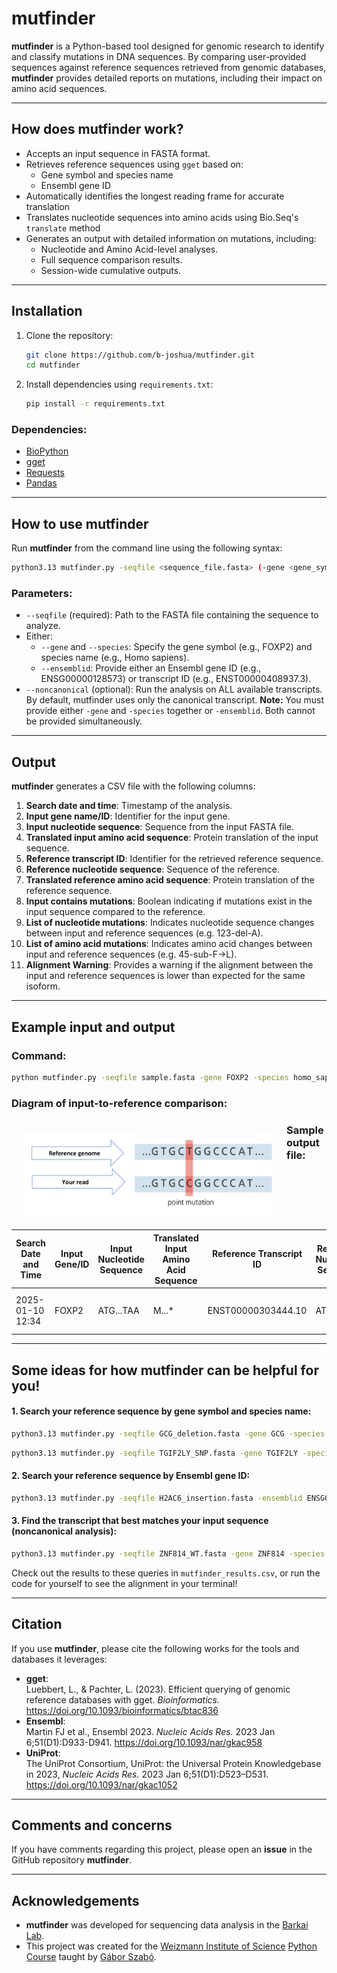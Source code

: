 # mutfinder

**mutfinder** is a Python-based tool designed for genomic research to identify and classify mutations in DNA sequences. By comparing user-provided sequences against reference sequences retrieved from genomic databases, **mutfinder** provides detailed reports on mutations, including their impact on amino acid sequences.

---

## How does mutfinder work?

- Accepts an input sequence in FASTA format.
- Retrieves reference sequences using `gget` based on:
  - Gene symbol and species name
  - Ensembl gene ID
- Automatically identifies the longest reading frame for accurate translation
- Translates nucleotide sequences into amino acids using Bio.Seq's `translate` method
- Generates an output with detailed information on mutations, including:
  - Nucleotide and Amino Acid-level analyses.
  - Full sequence comparison results.
  - Session-wide cumulative outputs.

---

## Installation

1. Clone the repository:
   ```bash
   git clone https://github.com/b-joshua/mutfinder.git
   cd mutfinder
   ```

2. Install dependencies using `requirements.txt`:
   ```bash
   pip install -r requirements.txt
   ```

### Dependencies:

- [BioPython](https://biopython.org/docs/dev/api/Bio.Seq.html)
- [gget](https://gget.readthedocs.io/)
- [Requests](https://requests.readthedocs.io/en/latest/)
- [Pandas](https://pandas.pydata.org/)

---

## How to use mutfinder

Run **mutfinder** from the command line using the following syntax:

```bash
python3.13 mutfinder.py -seqfile <sequence_file.fasta> (-gene <gene_symbol> -species <species>) | (-ensemblid <ensembl_id>) --noncanonical
```

### Parameters:
- `--seqfile` (required): Path to the FASTA file containing the sequence to analyze.
- Either:
  - `--gene` and `--species`: Specify the gene symbol (e.g., FOXP2) and species name (e.g., Homo sapiens).
  - `--ensemblid`: Provide either an Ensembl gene ID (e.g., ENSG00000128573) or transcript ID (e.g., ENST00000408937.3).
-  `--noncanonical` (optional): Run the analysis on ALL available transcripts. By default, mutfinder uses only the canonical transcript.
**Note:** You must provide either `-gene` and `-species` together or `-ensemblid`. Both cannot be provided simultaneously.

---

## Output

**mutfinder** generates a CSV file with the following columns:

1. **Search date and time**: Timestamp of the analysis.
2. **Input gene name/ID**: Identifier for the input gene.
3. **Input nucleotide sequence**: Sequence from the input FASTA file.
4. **Translated input amino acid sequence**: Protein translation of the input sequence.
5. **Reference transcript ID**: Identifier for the retrieved reference sequence.
6. **Reference nucleotide sequence**: Sequence of the reference.
7. **Translated reference amino acid sequence**: Protein translation of the reference sequence.
8. **Input contains mutations**: Boolean indicating if mutations exist in the input sequence compared to the reference.
9. **List of nucleotide mutations**: Indicates nucleotide sequence changes between input and reference sequences (e.g. 123-del-A).
10. **List of amino acid mutations**: Indicates amino acid changes between input and reference sequences (e.g. 45-sub-F->L).
11. **Alignment Warning**: Provides a warning if the alignment between the input and reference sequences is lower than expected for the same isoform.

---

## Example input and output

### Command:

```bash
python mutfinder.py -seqfile sample.fasta -gene FOXP2 -species homo_sapiens
```


### Diagram of input-to-reference comparison:
<img  src="InputToReference.PNG"  width="400" style="float: left; padding: 20px;"/>

### Sample output file:

| Search Date and Time | Input Gene/ID | Input Nucleotide Sequence | Translated Input Amino Acid Sequence | Reference Transcript ID | Reference Nucleotide Sequence | Translated Reference Amino Acid Sequence | Input Contains Mutations | List of Nucleotide Mutations                     | List of Amino Acid Mutations           | Alignment Warning                                                            |
|----------------------|---------------|---------------------------|---------------------------------------|-------------------------|------------------------------|------------------------------------------|--------------------------|--------------------------------------------------|----------------------------------------|------------------------------------------------------------------------------|
| 2025-01-10 12:34     | FOXP2         | ATG...TAA                | M...*                                 | ENST00000303444.10     | ATG...TAA                    | M...*                                    | True                     | 204-sub-A->T, 265-ins-AAA                         | sub-M->L, ins-K                        |      |


---

## Some ideas for how mutfinder can be helpful for you!

#### 1. Search your reference sequence by gene symbol and species name:
```bash
python3.13 mutfinder.py -seqfile GCG_deletion.fasta -gene GCG -species homo_sapiens
```

```bash
python3.13 mutfinder.py -seqfile TGIF2LY_SNP.fasta -gene TGIF2LY -species homo_sapiens
```

#### 2. Search your reference sequence by Ensembl gene ID:
```bash
python3.13 mutfinder.py -seqfile H2AC6_insertion.fasta -ensemblid ENSG00000180573
```

#### 3. Find the transcript that best matches your input sequence (noncanonical analysis):
```bash
python3.13 mutfinder.py -seqfile ZNF814_WT.fasta -gene ZNF814 -species homo_sapiens --noncanonical
```

Check out the results to these queries in `mutfinder_results.csv`, or run the code for yourself to see the alignment in your terminal!

---

## Citation

If you use **mutfinder**, please cite the following works for the tools and databases it leverages:

- **gget**:  
  Luebbert, L., & Pachter, L. (2023). Efficient querying of genomic reference databases with gget. *Bioinformatics.* https://doi.org/10.1093/bioinformatics/btac836  
- **Ensembl**:  
  Martin FJ et al., Ensembl 2023. *Nucleic Acids Res.* 2023 Jan 6;51(D1):D933-D941. https://doi.org/10.1093/nar/gkac958  
- **UniProt**:  
  The UniProt Consortium, UniProt: the Universal Protein Knowledgebase in 2023, *Nucleic Acids Res.* 2023 Jan 6;51(D1):D523–D531. https://doi.org/10.1093/nar/gkac1052

---

## Comments and concerns

If you have comments regarding this project, please open an **issue** in the GitHub repository **mutfinder**.

---

## Acknowledgements

- **mutfinder** was developed for sequencing data analysis in the [Barkai Lab](https://barkailab.wixsite.com/barkai).
- This project was created for the [Weizmann Institute of Science](https://www.weizmann.ac.il/pages/) [Python Course](https://github.com/szabgab/wis-python-course-2024-11) taught by [Gábor Szabó](https://szabgab.com/).
